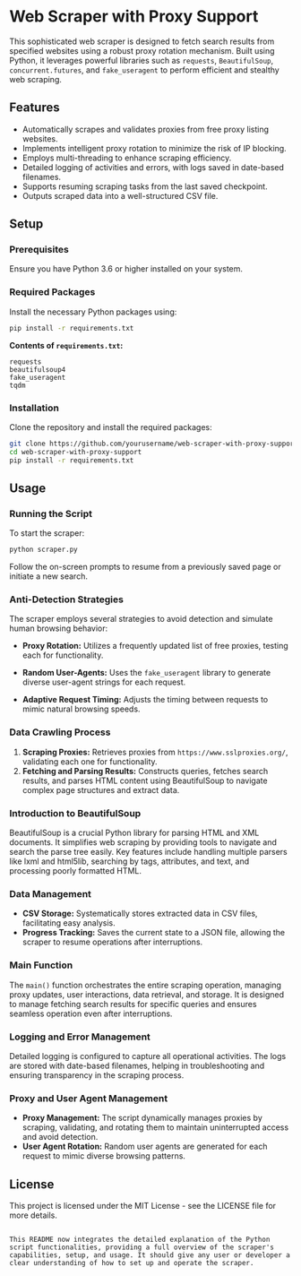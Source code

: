 # Web Scraper with Proxy Support

This sophisticated web scraper is designed to fetch search results from specified websites using a robust proxy rotation mechanism. Built using Python, it leverages powerful libraries such as `requests`, `BeautifulSoup`, `concurrent.futures`, and `fake_useragent` to perform efficient and stealthy web scraping.

## Features

- Automatically scrapes and validates proxies from free proxy listing websites.
- Implements intelligent proxy rotation to minimize the risk of IP blocking.
- Employs multi-threading to enhance scraping efficiency.
- Detailed logging of activities and errors, with logs saved in date-based filenames.
- Supports resuming scraping tasks from the last saved checkpoint.
- Outputs scraped data into a well-structured CSV file.

## Setup

### Prerequisites

Ensure you have Python 3.6 or higher installed on your system.

### Required Packages

Install the necessary Python packages using:

```sh
pip install -r requirements.txt
```

**Contents of `requirements.txt`:**

```plaintext
requests
beautifulsoup4
fake_useragent
tqdm
```

### Installation

Clone the repository and install the required packages:

```sh
git clone https://github.com/yourusername/web-scraper-with-proxy-support.git
cd web-scraper-with-proxy-support
pip install -r requirements.txt
```

## Usage

### Running the Script

To start the scraper:

```sh
python scraper.py
```

Follow the on-screen prompts to resume from a previously saved page or initiate a new search.

### Anti-Detection Strategies

The scraper employs several strategies to avoid detection and simulate human browsing behavior:

- **Proxy Rotation:** Utilizes a frequently updated list of free proxies, testing each for functionality.
  
- **Random User-Agents:** Uses the `fake_useragent` library to generate diverse user-agent strings for each request.

- **Adaptive Request Timing:** Adjusts the timing between requests to mimic natural browsing speeds.

### Data Crawling Process

1. **Scraping Proxies:** Retrieves proxies from `https://www.sslproxies.org/`, validating each one for functionality.
2. **Fetching and Parsing Results:** Constructs queries, fetches search results, and parses HTML content using BeautifulSoup to navigate complex page structures and extract data.

### Introduction to BeautifulSoup

BeautifulSoup is a crucial Python library for parsing HTML and XML documents. It simplifies web scraping by providing tools to navigate and search the parse tree easily. Key features include handling multiple parsers like lxml and html5lib, searching by tags, attributes, and text, and processing poorly formatted HTML.

### Data Management

- **CSV Storage:** Systematically stores extracted data in CSV files, facilitating easy analysis.
- **Progress Tracking:** Saves the current state to a JSON file, allowing the scraper to resume operations after interruptions.

### Main Function

The `main()` function orchestrates the entire scraping operation, managing proxy updates, user interactions, data retrieval, and storage. It is designed to manage fetching search results for specific queries and ensures seamless operation even after interruptions.

### Logging and Error Management

Detailed logging is configured to capture all operational activities. The logs are stored with date-based filenames, helping in troubleshooting and ensuring transparency in the scraping process.

### Proxy and User Agent Management

- **Proxy Management:** The script dynamically manages proxies by scraping, validating, and rotating them to maintain uninterrupted access and avoid detection.
- **User Agent Rotation:** Random user agents are generated for each request to mimic diverse browsing patterns.

## License

This project is licensed under the MIT License - see the LICENSE file for more details.
```

This README now integrates the detailed explanation of the Python script functionalities, providing a full overview of the scraper's capabilities, setup, and usage. It should give any user or developer a clear understanding of how to set up and operate the scraper.
